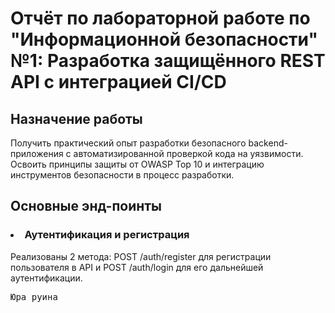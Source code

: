 <h1>Отчёт по лабораторной работе по "Информационной безопасности" №1: Разработка защищённого REST API с интеграцией CI/CD </h1>

<h2>Назначение работы</h2>
Получить практический опыт разработки безопасного backend-приложения с автоматизированной проверкой кода на уязвимости. Освоить принципы защиты от OWASP Top 10 и интеграцию инструментов безопасности в процесс разработки.

<h2>Основные энд-поинты</h2>
<h3><li>Аутентификация и регистрация</li></h3>
Реализованы 2 метода: POST /auth/register для регистрации пользователя в API и POST /auth/login для его дальнейшей аутентификации.

<tt>Юра руина</tt>
